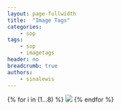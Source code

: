 ```yaml
---
layout: page-fullwidth
title:  "Image Tags"
categories:
    - sop
tags:
    - sop
    - imagetags
header: no
breadcrumb: true
authors:
    - sinalewis
---
```


{% for i in (1...8) %}
<img class="t60" src="{{ site.urlimg }}/image-tags/teams_tag-files_example-0{{ i }}.png" caption="">
{% endfor %}
